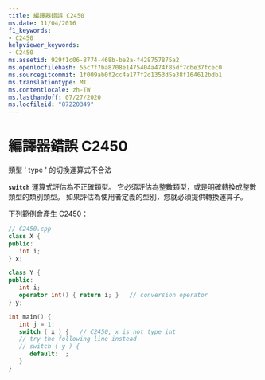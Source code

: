 ```yaml
---
title: 編譯器錯誤 C2450
ms.date: 11/04/2016
f1_keywords:
- C2450
helpviewer_keywords:
- C2450
ms.assetid: 929f1c06-8774-468b-be2a-f428757875a2
ms.openlocfilehash: 55c7f7ba8708e1475404a474f85df7dbe37fcec0
ms.sourcegitcommit: 1f009ab0f2cc4a177f2d1353d5a38f164612bdb1
ms.translationtype: MT
ms.contentlocale: zh-TW
ms.lasthandoff: 07/27/2020
ms.locfileid: "87220349"
---
```

# <a name="compiler-error-c2450"></a>編譯器錯誤 C2450

類型 ' type ' 的切換運算式不合法

**`switch`** 運算式評估為不正確類型。 它必須評估為整數類型，或是明確轉換成整數類型的類別類型。 如果評估為使用者定義的型別，您就必須提供轉換運算子。

下列範例會產生 C2450：

```cpp
// C2450.cpp
class X {
public:
   int i;
} x;

class Y {
public:
   int i;
   operator int() { return i; }   // conversion operator
} y;

int main() {
   int j = 1;
   switch ( x ) {   // C2450, x is not type int
   // try the following line instead
   // switch ( y ) {
      default:  ;
   }
}
```
